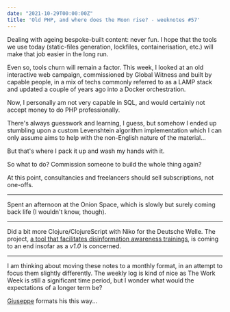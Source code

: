 ```yaml
---
date: "2021-10-29T00:00:00Z"
title: 'Old PHP, and where does the Moon rise? - weeknotes #57'
---
```

Dealing with ageing bespoke-built content: never fun. I hope that the tools we use today (static-files generation, lockfiles, containerisation, etc.) will make that job easier in the long run.

Even so, tools churn will remain a factor. This week, I looked at an old interactive web campaign, commissioned by Global Witness and built by capable people, in a mix of techs commonly referred to as a LAMP stack and updated a couple of years ago into a Docker orchestration.

Now, I personally am not very capable in SQL, and would certainly not accept money to do PHP professionally.

There's always guesswork and learning, I guess, but somehow I ended up stumbling upon a custom Levenshtein algorithm implementation which I can only assume aims to help with the non-English nature of the material...

But that's where I pack it up and wash my hands with it.

So what to do? Commission someone to build the whole thing again?

At this point, consultancies and freelancers should sell subscriptions, not one-offs.

---

Spent an afternoon at the Onion Space, which is slowly but surely coming back life (I wouldn't know, though).

---

Did a bit more Clojure/ClojureScript with Niko for the Deutsche Welle. The project, [a tool that facilitates disinformation awareness trainings](https://github.com/DW-ReCo/kid-game-framework), is coming to an end insofar as a _v1.0_ is concerned.

---

I am thinking about moving these notes to a monthly format, in an attempt to focus them slightly differently. The weekly log is kind of nice as The Work Week is still a significant time period, but I wonder what would the expectations of a longer term be?

[Giuseppe](https://puntofisso.medium.com/) formats his this way...

